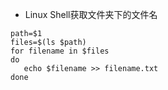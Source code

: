 + Linux Shell获取文件夹下的文件名
```
path=$1
files=$(ls $path)
for filename in $files
do
   echo $filename >> filename.txt
done
```
